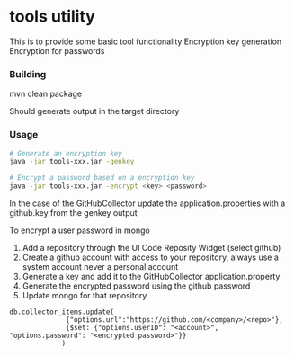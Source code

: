 tools utility
====================

This is to provide some basic tool functionality
Encryption key generation
Encryption for passwords

### Building

mvn clean package

Should generate output in the target directory

### Usage
```bash
# Generate an encryption key
java -jar tools-xxx.jar -genkey

# Encrypt a password based on a encryption key
java -jar tools-xxx.jar -encrypt <key> <password>
```

In the case of the GitHubCollector
update the application.properties with a github.key from the genkey output

To encrypt a user password in mongo
1. Add a repository through the UI Code Reposity Widget (select github)
2. Create a github account with access to your repository, always use a system account never a personal account
3. Generate a key and add it to the GitHubCollector application.property
4. Generate the encrypted password using the github password
5. Update mongo for that repository

```mongo
db.collector_items.update(
			  {"options.url":"https://github.com/<company>/<repo>"},
			  {$set: {"options.userID": "<account>", "options.password": "<encrypted password>"}}
			 )

```

